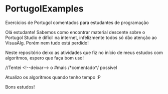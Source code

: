 # PortugolExamples
Exercícios de Portugol comentados para estudantes de programação

Olá estudante! Sabemos como encontrar material descente sobre o Portugol Studio é difícil na internet, infelizmente todos só dão atenção ao VisuaAlg. Porém nem tudo está perdido!


Neste repositório deixo as atividades que fiz no início de meus estudos com algoritmos, espero que faça bom uso!

//Tentei  <!--deixar--\> o #mais /\*comentado\*/ possível

Atualizo os algoritmos quando tenho tempo :P

Bons estudos!
